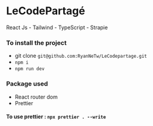 # LeCodePartagé

React Js - Tailwind - TypeScript - Strapie

### To install the project

- git clone `git@github.com:RyanNeTw/LeCodepartage.git`
- `npm i`
- `npm run dev`

### Package used

- React router dom
- Prettier

#### To use prettier : `npx prettier . --write`
